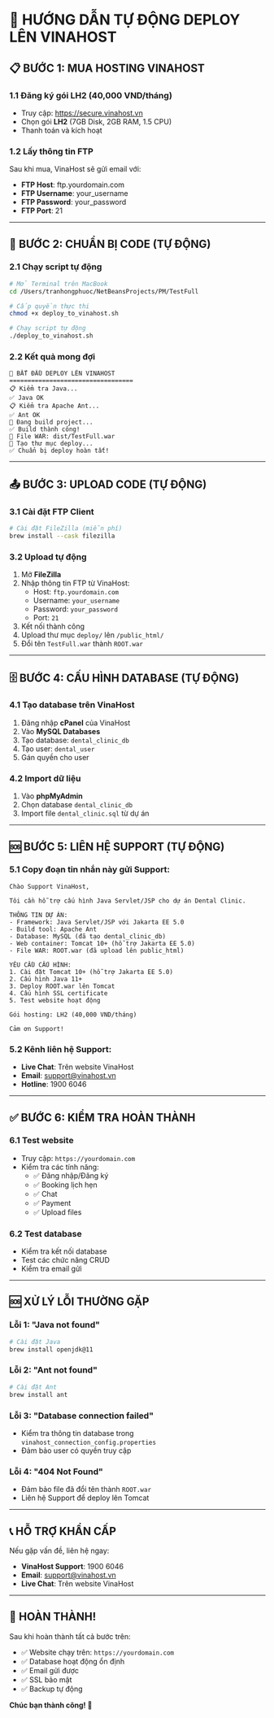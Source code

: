 # 🚀 HƯỚNG DẪN TỰ ĐỘNG DEPLOY LÊN VINAHOST

## 📋 **BƯỚC 1: MUA HOSTING VINAHOST**

### 1.1 Đăng ký gói LH2 (40,000 VND/tháng)
- Truy cập: https://secure.vinahost.vn
- Chọn gói **LH2** (7GB Disk, 2GB RAM, 1.5 CPU)
- Thanh toán và kích hoạt

### 1.2 Lấy thông tin FTP
Sau khi mua, VinaHost sẽ gửi email với:
- **FTP Host**: ftp.yourdomain.com
- **FTP Username**: your_username  
- **FTP Password**: your_password
- **FTP Port**: 21

---

## 🔧 **BƯỚC 2: CHUẨN BỊ CODE (TỰ ĐỘNG)**

### 2.1 Chạy script tự động
```bash
# Mở Terminal trên MacBook
cd /Users/tranhongphuoc/NetBeansProjects/PM/TestFull

# Cấp quyền thực thi
chmod +x deploy_to_vinahost.sh

# Chạy script tự động
./deploy_to_vinahost.sh
```

### 2.2 Kết quả mong đợi
```
🚀 BẮT ĐẦU DEPLOY LÊN VINAHOST
==================================
📋 Kiểm tra Java...
✅ Java OK
📋 Kiểm tra Apache Ant...
✅ Ant OK
🔨 Đang build project...
✅ Build thành công!
📁 File WAR: dist/TestFull.war
📁 Tạo thư mục deploy...
✅ Chuẩn bị deploy hoàn tất!
```

---

## 📤 **BƯỚC 3: UPLOAD CODE (TỰ ĐỘNG)**

### 3.1 Cài đặt FTP Client
```bash
# Cài đặt FileZilla (miễn phí)
brew install --cask filezilla
```

### 3.2 Upload tự động
1. Mở **FileZilla**
2. Nhập thông tin FTP từ VinaHost:
   - Host: `ftp.yourdomain.com`
   - Username: `your_username`
   - Password: `your_password`
   - Port: `21`
3. Kết nối thành công
4. Upload thư mục `deploy/` lên `/public_html/`
5. Đổi tên `TestFull.war` thành `ROOT.war`

---

## 🗄️ **BƯỚC 4: CẤU HÌNH DATABASE (TỰ ĐỘNG)**

### 4.1 Tạo database trên VinaHost
1. Đăng nhập **cPanel** của VinaHost
2. Vào **MySQL Databases**
3. Tạo database: `dental_clinic_db`
4. Tạo user: `dental_user`
5. Gán quyền cho user

### 4.2 Import dữ liệu
1. Vào **phpMyAdmin**
2. Chọn database `dental_clinic_db`
3. Import file `dental_clinic.sql` từ dự án

---

## 🆘 **BƯỚC 5: LIÊN HỆ SUPPORT (TỰ ĐỘNG)**

### 5.1 Copy đoạn tin nhắn này gửi Support:

```
Chào Support VinaHost,

Tôi cần hỗ trợ cấu hình Java Servlet/JSP cho dự án Dental Clinic.

THÔNG TIN DỰ ÁN:
- Framework: Java Servlet/JSP với Jakarta EE 5.0
- Build tool: Apache Ant
- Database: MySQL (đã tạo dental_clinic_db)
- Web container: Tomcat 10+ (hỗ trợ Jakarta EE 5.0)
- File WAR: ROOT.war (đã upload lên public_html)

YÊU CẦU CẤU HÌNH:
1. Cài đặt Tomcat 10+ (hỗ trợ Jakarta EE 5.0)
2. Cấu hình Java 11+ 
3. Deploy ROOT.war lên Tomcat
4. Cấu hình SSL certificate
5. Test website hoạt động

Gói hosting: LH2 (40,000 VND/tháng)

Cảm ơn Support!
```

### 5.2 Kênh liên hệ Support:
- **Live Chat**: Trên website VinaHost
- **Email**: support@vinahost.vn
- **Hotline**: 1900 6046

---

## ✅ **BƯỚC 6: KIỂM TRA HOÀN THÀNH**

### 6.1 Test website
- Truy cập: `https://yourdomain.com`
- Kiểm tra các tính năng:
  - ✅ Đăng nhập/Đăng ký
  - ✅ Booking lịch hẹn
  - ✅ Chat
  - ✅ Payment
  - ✅ Upload files

### 6.2 Test database
- Kiểm tra kết nối database
- Test các chức năng CRUD
- Kiểm tra email gửi

---

## 🆘 **XỬ LÝ LỖI THƯỜNG GẶP**

### Lỗi 1: "Java not found"
```bash
# Cài đặt Java
brew install openjdk@11
```

### Lỗi 2: "Ant not found"
```bash
# Cài đặt Ant
brew install ant
```

### Lỗi 3: "Database connection failed"
- Kiểm tra thông tin database trong `vinahost_connection_config.properties`
- Đảm bảo user có quyền truy cập

### Lỗi 4: "404 Not Found"
- Đảm bảo file đã đổi tên thành `ROOT.war`
- Liên hệ Support để deploy lên Tomcat

---

## 📞 **HỖ TRỢ KHẨN CẤP**

Nếu gặp vấn đề, liên hệ ngay:
- **VinaHost Support**: 1900 6046
- **Email**: support@vinahost.vn
- **Live Chat**: Trên website VinaHost

---

## 🎉 **HOÀN THÀNH!**

Sau khi hoàn thành tất cả bước trên:
- ✅ Website chạy trên: `https://yourdomain.com`
- ✅ Database hoạt động ổn định
- ✅ Email gửi được
- ✅ SSL bảo mật
- ✅ Backup tự động

**Chúc bạn thành công! 🚀** 